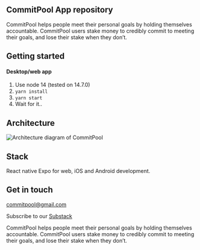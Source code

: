 ##  CommitPool App repository

CommitPool helps people meet their personal goals by holding themselves accountable. CommitPool users stake money to credibly commit to meeting their goals, and lose their stake when they don’t.

## Getting started

#### Desktop/web app
1. Use node 14 (tested on 14.7.0)
2. ```yarn install```
3. ```yarn start``` 
4. Wait for it..

## Architecture

![Architecture diagram of CommitPool](/documentation/architecture.png "Architecture diagram")

## Stack

React native
Expo for web, iOS and Android development.

## Get in touch

<commitpool@gmail.com>

Subscribe to our [Substack](https://https://commit.substack.com/)

CommitPool helps people meet their personal goals by holding themselves accountable. CommitPool users stake money to credibly commit to meeting their goals, and lose their stake when they don’t.